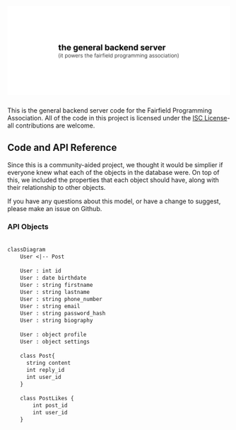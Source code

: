 # ![General Backend Server](https://raw.githubusercontent.com/fairfield-programming/general-backend/d713030a373176dc41757806223cadf6bf61a89c/.github/media/cover.svg)

This is the general backend server code for the Fairfield Programming Association. All of the code in this project is licensed under the [ISC License](https://opensource.org/licenses/ISC)- all contributions are welcome.

## Code and API Reference

Since this is a community-aided project, we thought it would be simplier if everyone knew what each of the objects in the database were. On top of this, we included the properties that each object should have, along with their relationship to other objects.

If you have any questions about this model, or have a change to suggest, please make an issue on Github.

### API Objects

```mermaid

classDiagram
    User <|-- Post

    User : int id
    User : date birthdate
    User : string firstname
    User : string lastname
    User : string phone_number
    User : string email
    User : string password_hash
    User : string biography

    User : object profile
    User : object settings

    class Post{
      string content
      int reply_id
      int user_id
    }

    class PostLikes {
        int post_id
        int user_id
    }

```
